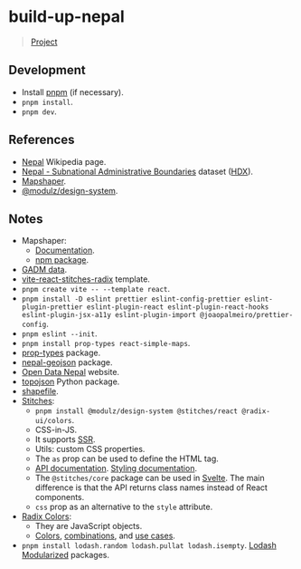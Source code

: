 # build-up-nepal

> [Project](https://www.vizforsocialgood.com/join-a-project/2021/12/28/build-up-nepal)

## Development

- Install [pnpm](https://pnpm.io/installation) (if necessary).
- `pnpm install`.
- `pnpm dev`.

## References

- [Nepal](https://en.wikipedia.org/wiki/Nepal) Wikipedia page.
- [Nepal - Subnational Administrative Boundaries](https://data.humdata.org/dataset/administrative-bounadries-of-nepal) dataset ([HDX](https://data.humdata.org/)).
- [Mapshaper](https://github.com/mbloch/mapshaper).
- [@modulz/design-system](https://www.npmjs.com/package/@modulz/design-system).

## Notes

- Mapshaper:
  - [Documentation](https://github.com/mbloch/mapshaper/wiki/Command-Reference).
  - [npm package](https://www.npmjs.com/package/mapshaper).
- [GADM data](https://gadm.org/download_country.html).
- [vite-react-stitches-radix](https://github.com/xixixao/vite-react-stitches-radix) template.
- `pnpm create vite -- --template react`.
- `pnpm install -D eslint prettier eslint-config-prettier eslint-plugin-prettier eslint-plugin-react eslint-plugin-react-hooks eslint-plugin-jsx-a11y eslint-plugin-import @joaopalmeiro/prettier-config`.
- `pnpm eslint --init`.
- `pnpm install prop-types react-simple-maps`.
- [prop-types](https://www.npmjs.com/package/prop-types) package.
- [nepal-geojson](https://github.com/Acesmndr/nepal-geojson) package.
- [Open Data Nepal](https://opendatanepal.com/) website.
- [topojson](https://github.com/mattijn/topojson) Python package.
- [shapefile](https://github.com/mbostock/shapefile).
- [Stitches](https://stitches.dev/):
  - `pnpm install @modulz/design-system @stitches/react @radix-ui/colors`.
  - CSS-in-JS.
  - It supports [SSR](https://stitches.dev/docs/server-side-rendering).
  - Utils: custom CSS properties.
  - The `as` prop can be used to define the HTML tag.
  - [API documentation](https://stitches.dev/docs/api). [Styling documentation](https://stitches.dev/docs/styling).
  - The `@stitches/core` package can be used in [Svelte](https://stitches.dev/docs/frequently-asked-questions#is-stitches-limited-to-react). The main difference is that the API returns class names instead of React components.
  - `css` prop as an alternative to the `style` attribute.
- [Radix Colors](https://www.radix-ui.com/colors):
  - They are JavaScript objects.
  - [Colors](https://www.radix-ui.com/docs/colors/palette-composition/the-scales), [combinations](https://www.radix-ui.com/docs/colors/palette-composition/composing-a-palette), and [use cases](https://www.radix-ui.com/docs/colors/palette-composition/understanding-the-scale).
- `pnpm install lodash.random lodash.pullat lodash.isempty`. [Lodash Modularized](https://www.npmjs.com/search?q=keywords:lodash-modularized) packages.
